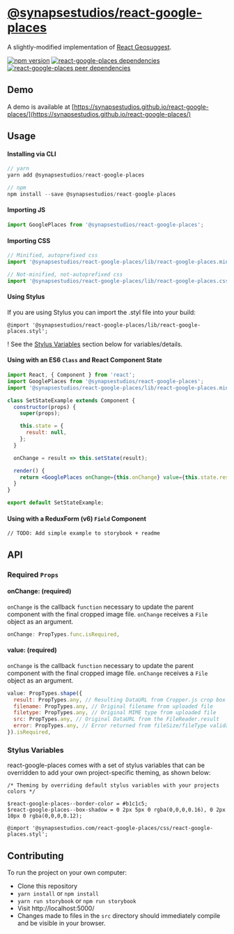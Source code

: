 # [@synapsestudios/react-google-places](https://synapsestudios.github.io/react-google-places/)

A slightly-modified implementation of [React Geosuggest](https://github.com/ubilabs/react-geosuggest).

[![npm version](https://img.shields.io/npm/v/@synapsestudios/react-google-places.svg?style=flat)](https://www.npmjs.com/package/@synapsestudios/react-google-places)
[![react-google-places dependencies](https://img.shields.io/david/synapsestudios/react-google-places.svg)](https://david-dm.org/synapsestudios/react-google-places)
[![react-google-places peer dependencies](https://img.shields.io/david/peer/synapsestudios/react-google-places.svg)](https://david-dm.org/synapsestudios/react-google-places?type=peer)

## Demo

A demo is available at [https://synapsestudios.github.io/react-google-places/](https://synapsestudios.github.io/react-google-places/)

## Usage

#### Installing via CLI
```js
// yarn
yarn add @synapsestudios/react-google-places

// npm
npm install --save @synapsestudios/react-google-places
```

#### Importing JS
```js
import GooglePlaces from '@synapsestudios/react-google-places';
```

#### Importing CSS
```js
// Minified, autoprefixed css
import '@synapsestudios/react-google-places/lib/react-google-places.min.css';

// Not-minified, not-autoprefixed css
import '@synapsestudios/react-google-places/lib/react-google-places.css';
```

#### Using Stylus
If you are using Stylus you can import the .styl file into your build:
```styl
@import '@synapsestudios/react-google-places/lib/react-google-places.styl';
```
! See the [Stylus Variables](#stylus-variables) section below for variables/details.

#### Using with an ES6 `Class` and React Component State
```jsx
import React, { Component } from 'react';
import GooglePlaces from '@synapsestudios/react-google-places';
import '@synapsestudios/react-google-places/lib/react-google-places.min.css';

class SetStateExample extends Component {
  constructor(props) {
    super(props);

    this.state = {
      result: null,
    };
  }

  onChange = result => this.setState(result);

  render() {
    return <GooglePlaces onChange={this.onChange} value={this.state.result} />;
  }
}

export default SetStateExample;
```

#### Using with a ReduxForm (v6) `Field` Component
```
// TODO: Add simple example to storybook + readme
```

## API

### Required `Props`

#### onChange: (required)

`onChange` is the callback `function` necessary to update the parent component with the final cropped image file. `onChange` receives a `File` object as an argument.
```js
onChange: PropTypes.func.isRequired,
```

#### value: (required)

`onChange` is the callback `function` necessary to update the parent component with the final cropped image file. `onChange` receives a `File` object as an argument.
```js
value: PropTypes.shape({
  result: PropTypes.any, // Resulting DataURL from Cropper.js crop box
  filename: PropTypes.any, // Original filename from uploaded file
  filetype: PropTypes.any, // Original MIME type from uploaded file
  src: PropTypes.any, // Original DataURL from the FileReader.result
  error: PropTypes.any, // Error returned from fileSize/fileType validators
}).isRequired,
```

### Stylus Variables
react-google-places comes with a set of stylus variables that can be overridden to add your own project-specific theming, as shown below:

```styl
/* Theming by overriding default stylus variables with your projects colors */

$react-google-places--border-color = #b1c1c5;
$react-google-places--box-shadow = 0 2px 5px 0 rgba(0,0,0,0.16), 0 2px 10px 0 rgba(0,0,0,0.12);

@import '@synapsestudios.com/react-google-places/css/react-google-places.styl';
```

## Contributing

To run the project on your own computer:
* Clone this repository
* `yarn install` or `npm install`
* `yarn run storybook` or `npm run storybook`
* Visit http://localhost:5000/
* Changes made to files in the `src` directory should immediately compile and be visible in your browser.
